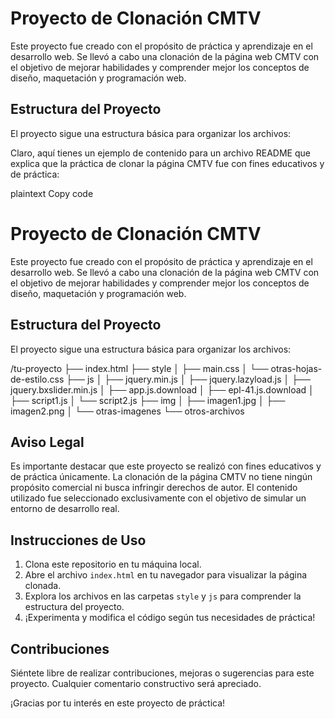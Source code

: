 # Proyecto de Clonación CMTV

Este proyecto fue creado con el propósito de práctica y aprendizaje en el desarrollo web. Se llevó a cabo una clonación de la página web CMTV con el objetivo de mejorar habilidades y comprender mejor los conceptos de diseño, maquetación y programación web.

## Estructura del Proyecto

El proyecto sigue una estructura básica para organizar los archivos:


Claro, aquí tienes un ejemplo de contenido para un archivo README que explica que la práctica de clonar la página CMTV fue con fines educativos y de práctica:

plaintext
Copy code
# Proyecto de Clonación CMTV

Este proyecto fue creado con el propósito de práctica y aprendizaje en el desarrollo web. Se llevó a cabo una clonación de la página web CMTV con el objetivo de mejorar habilidades y comprender mejor los conceptos de diseño, maquetación y programación web.

## Estructura del Proyecto

El proyecto sigue una estructura básica para organizar los archivos:

/tu-proyecto
├── index.html
├── style
│ ├── main.css
│ └── otras-hojas-de-estilo.css
├── js
│ ├── jquery.min.js
│ ├── jquery.lazyload.js
│ ├── jquery.bxslider.min.js
│ ├── app.js.download
│ ├── epl-41.js.download
│ ├── script1.js
│ └── script2.js
├── img
│ ├── imagen1.jpg
│ ├── imagen2.png
│ └── otras-imagenes
└── otros-archivos


## Aviso Legal

Es importante destacar que este proyecto se realizó con fines educativos y de práctica únicamente. La clonación de la página CMTV no tiene ningún propósito comercial ni busca infringir derechos de autor. El contenido utilizado fue seleccionado exclusivamente con el objetivo de simular un entorno de desarrollo real.

## Instrucciones de Uso

1. Clona este repositorio en tu máquina local.
2. Abre el archivo `index.html` en tu navegador para visualizar la página clonada.
3. Explora los archivos en las carpetas `style` y `js` para comprender la estructura del proyecto.
4. ¡Experimenta y modifica el código según tus necesidades de práctica!

## Contribuciones

Siéntete libre de realizar contribuciones, mejoras o sugerencias para este proyecto. Cualquier comentario constructivo será apreciado.

¡Gracias por tu interés en este proyecto de práctica!


